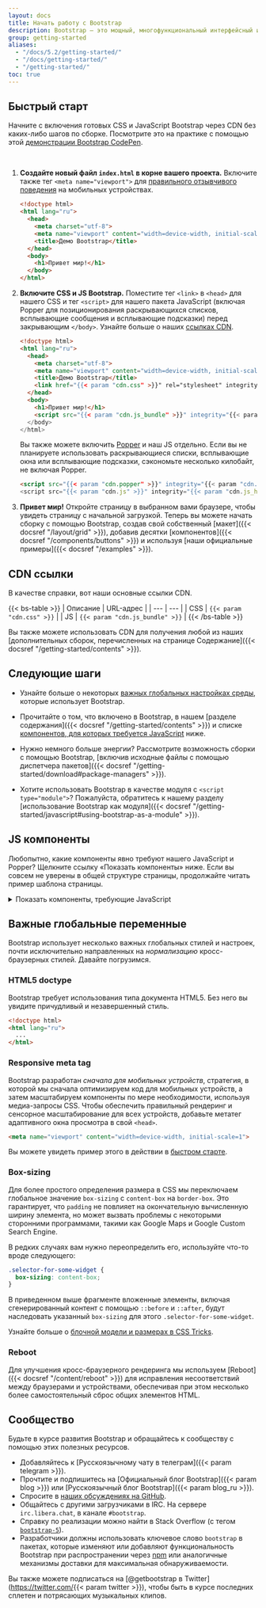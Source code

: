 ```yaml
---
layout: docs
title: Начать работу с Bootstrap
description: Bootstrap — это мощный, многофункциональный интерфейсный инструментарий. Создавайте что угодно — от прототипа до продакшена — за считанные минуты.
group: getting-started
aliases:
  - "/docs/5.2/getting-started/"
  - "/docs/getting-started/"
  - "/getting-started/"
toc: true
---
```


## Быстрый старт

Начните с включения готовых CSS и JavaScript Bootstrap через CDN без каких-либо шагов по сборке. Посмотрите это на практике с помощью этой [демонстрации Bootstrap CodePen](https://codepen.io/team/bootstrap/pen/qBamdLj).

<br>

1. **Создайте новый файл `index.html` в корне вашего проекта.** Включите также тег `<meta name="viewport">` для [правильного отзывчивого поведения](https://developer.mozilla.org/en-US/docs/Web/HTML/Viewport_meta_tag) на мобильных устройствах.

   ```html
   <!doctype html>
   <html lang="ru">
     <head>
       <meta charset="utf-8">
       <meta name="viewport" content="width=device-width, initial-scale=1">
       <title>Демо Bootstrap</title>
     </head>
     <body>
       <h1>Привет мир!</h1>
     </body>
   </html>
   ```

2. **Включите CSS и JS Bootstrap.** Поместите тег `<link>` в `<head>` для нашего CSS и тег `<script>` для нашего пакета JavaScript (включая Popper для позиционирования раскрывающихся списков, всплывающие сообщения и всплывающие подсказки) перед закрывающим `</body>`. Узнайте больше о наших [ссылках CDN](#cdn-links).

   ```html
   <!doctype html>
   <html lang="ru">
     <head>
       <meta charset="utf-8">
       <meta name="viewport" content="width=device-width, initial-scale=1">
       <title>Демо Bootstrap</title>
       <link href="{{< param "cdn.css" >}}" rel="stylesheet" integrity="{{< param "cdn.css_hash" >}}" crossorigin="anonymous">
     </head>
     <body>
       <h1>Привет мир!</h1>
       <script src="{{< param "cdn.js_bundle" >}}" integrity="{{< param "cdn.js_bundle_hash" >}}" crossorigin="anonymous"></script>
     </body>
   </html>
   ```

   Вы также можете включить [Popper](https://popper.js.org/) и наш JS отдельно. Если вы не планируете использовать раскрывающиеся списки, всплывающие окна или всплывающие подсказки, сэкономьте несколько килобайт, не включая Popper.

   ```html
   <script src="{{< param "cdn.popper" >}}" integrity="{{< param "cdn.popper_hash" >}}" crossorigin="anonymous"></script>
   <script src="{{< param "cdn.js" >}}" integrity="{{< param "cdn.js_hash" >}}" crossorigin="anonymous"></script>
   ```

3. **Привет мир!** Откройте страницу в выбранном вами браузере, чтобы увидеть страницу с начальной загрузкой. Теперь вы можете начать сборку с помощью Bootstrap, создав свой собственный [макет]({{< docsref "/layout/grid" >}}), добавив десятки [компонентов]({{< docsref "/components/buttons" >}}) и используя [наши официальные примеры]({{< docsref "/examples" >}}).

## CDN ссылки

В качестве справки, вот наши основные ссылки CDN.

{{< bs-table >}}
| Описание | URL-адрес |
| --- | --- |
| CSS | `{{< param "cdn.css" >}}` |
| JS | `{{< param "cdn.js_bundle" >}}` |
{{< /bs-table >}}

Вы также можете использовать CDN для получения любой из наших [дополнительных сборок, перечисленных на странице Содержание]({{< docsref "/getting-started/contents" >}}).

## Следующие шаги

- Узнайте больше о некоторых [важных глобальных настройках среды](#important-globals), которые использует Bootstrap.

- Прочитайте о том, что включено в Bootstrap, в нашем [разделе содержания]({{< docsref "/getting-started/contents" >}}) и списке [компонентов, для которых требуется JavaScript](#js-components) ниже.

- Нужно немного больше энергии? Рассмотрите возможность сборки с помощью Bootstrap, [включив исходные файлы с помощью диспетчера пакетов]({{< docsref "/getting-started/download#package-managers" >}}).

- Хотите использовать Bootstrap в качестве модуля с `<script type="module">`? Пожалуйста, обратитесь к нашему разделу [использование Bootstrap как модуля]({{< docsref "/getting-started/javascript#using-bootstrap-as-a-module" >}}).

## JS компоненты

Любопытно, какие компоненты явно требуют нашего JavaScript и Popper? Щелкните ссылку «Показать компоненты» ниже. Если вы совсем не уверены в общей структуре страницы, продолжайте читать пример шаблона страницы.

<details>
<summary class="bd-summary-link mb-3">Показать компоненты, требующие JavaScript</summary>
{{< markdown >}}
- Уведомления (Alerts) для отклонений
- Кнопки (Buttons) для переключения состояний и функциональности флажка/радио
- Карусель (Carousel) для всех режимов слайдов, элементов управления и индикаторов
- Коллапс (Collapse) для переключения видимости содержимого
- Выпадающие списки (Dropdowns) для отображения и позиционирования (также требуется [Popper](https://popper.js.org/))
- Модальные окна (Modals) для отображения, позиционирования и поведения прокрутки
- Панель навигации (Navbar) для расширения наших плагинов Collapse и Offcanvas для реализации адаптивного поведения
- Навигация (Navs) с плагином Tab для переключения панелей содержимого
- Offcanvases для отображения, позиционирования и поведения прокрутки
- Отслеживание прокрутки (Scrollspy) для поведения прокрутки и обновлений навигации
- Тосты (Toasts) для отображения и отклонения
- Всплывающие подсказки (Tooltips) и Всплывающие окна (Popovers) для отображения и позиционирования (также требуется [Popper](https://popper.js.org/))
{{< /markdown >}}
</details>

## Важные глобальные переменные

Bootstrap использует несколько важных глобальных стилей и настроек, почти исключительно направленных на *нормализацию* кросс-браузерных стилей. Давайте погрузимся.

### HTML5 doctype

Bootstrap требует использования типа документа HTML5. Без него вы увидите причудливый и незавершенный стиль.

```html
<!doctype html>
<html lang="ru">
  ...
</html>
```

### Responsive meta tag

Bootstrap разработан *сначала для мобильных устройств*, стратегия, в которой мы сначала оптимизируем код для мобильных устройств, а затем масштабируем компоненты по мере необходимости, используя медиа-запросы CSS. Чтобы обеспечить правильный рендеринг и сенсорное масштабирование для всех устройств, добавьте метатег адаптивного окна просмотра в свой `<head>`.

```html
<meta name="viewport" content="width=device-width, initial-scale=1">
```

Вы можете увидеть пример этого в действии в [быстром старте](#быстрый-старт).

### Box-sizing

Для более простого определения размера в CSS мы переключаем глобальное значение `box-sizing` с `content-box` на `border-box`. Это гарантирует, что `padding` не повлияет на окончательную вычисленную ширину элемента, но может вызвать проблемы с некоторыми сторонними программами, такими как Google Maps и Google Custom Search Engine.

В редких случаях вам нужно переопределить его, используйте что-то вроде следующего:

```css
.selector-for-some-widget {
  box-sizing: content-box;
}
```

В приведенном выше фрагменте вложенные элементы, включая сгенерированный контент с помощью `::before` и `::after`, будут наследовать указанный `box-sizing` для этого `.selector-for-some-widget`.

Узнайте больше о [блочной модели и размерах в CSS Tricks](https://css-tricks.com/box-sizing/).

### Reboot

Для улучшения кросс-браузерного рендеринга мы используем [Reboot]({{< docsref "/content/reboot" >}}) для исправления несоответствий между браузерами и устройствами, обеспечивая при этом несколько более самостоятельный сброс общих элементов HTML.

## Сообщество

Будьте в курсе развития Bootstrap и обращайтесь к сообществу с помощью этих полезных ресурсов.

- Добавляйтесь к [Русскоязычному чату в телеграм]({{< param telegram >}}).
- Прочтите и подпишитесь на [Официальный блог Bootstrap]({{< param blog >}}) или [Русскоязычный блог Bootstrap]({{< param blog_ru >}}).
- Спросите в [наших обсуждениях на GitHub](https://github.com/twbs/bootstrap/discussions).
- Общайтесь с другими загрузчиками в IRC. На сервере `irc.libera.chat`, в канале `#bootstrap`.
- Справку по реализации можно найти в Stack Overflow (с тегом [`bootstrap-5`](https://stackoverflow.com/questions/tagged/bootstrap-5)).
- Разработчики должны использовать ключевое слово `bootstrap` в пакетах, которые изменяют или добавляют функциональность Bootstrap при распространении через [npm](https://www.npmjs.com/search?q=keywords:bootstrap) или аналогичные механизмы доставки для максимальная обнаруживаемости.

Вы также можете подписаться на [@getbootstrap в Twitter](<https://twitter.com/>{{< param twitter >}}), чтобы быть в курсе последних сплетен и потрясающих музыкальных клипов.
